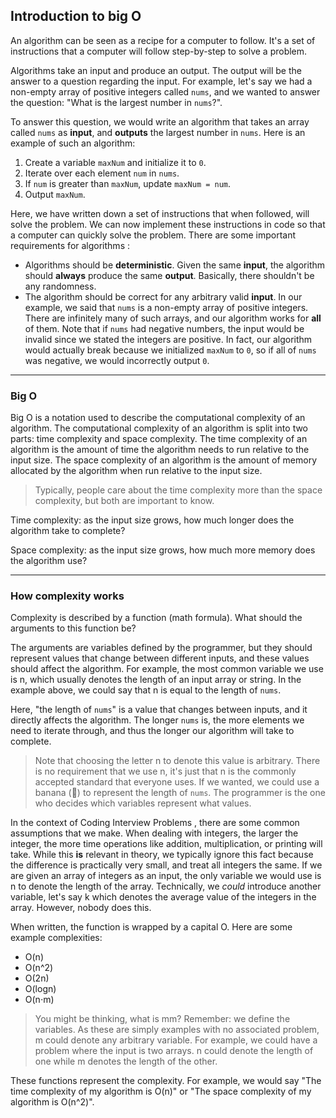 ## Introduction to big O

An algorithm can be seen as a recipe for a computer to follow. It's a set of instructions that a computer will follow step-by-step to solve a problem.

Algorithms take an input and produce an output. The output will be  the answer to a question regarding the input. For example, let's say we had a non-empty array of positive integers called `nums`, and we wanted to answer the question: "What is the largest number in `nums`?".

To answer this question, we would write an algorithm that takes an array called `nums` as **input**, and **outputs** the largest number in `nums`. Here is an example of such an algorithm:

1. Create a variable `maxNum` and initialize it to `0`.
2. Iterate over each element `num` in `nums`.
3. If `num` is greater than `maxNum`, update `maxNum = num`.
4. Output `maxNum`.

Here, we have written down a set of instructions that when followed,  will solve the problem. We can now implement these instructions in code  so that a computer can quickly solve the problem. There are some  important requirements for algorithms :

- Algorithms should be **deterministic**. Given the same **input**, the algorithm should **always** produce the same **output**. Basically, there shouldn't be any randomness.
- The algorithm should be correct for any arbitrary valid **input**. In our example, we said that `nums` is a non-empty array of positive integers. There are infinitely many of such arrays, and our algorithm works for **all** of them. Note that if `nums` had negative numbers, the input would be invalid since we stated the  integers are positive. In fact, our algorithm would actually break  because we initialized `maxNum` to `0`, so if all of `nums` was negative, we would incorrectly output `0`.

------

### Big O

Big O is a notation used to describe the computational complexity of  an algorithm. The computational complexity of an algorithm is split into two parts: time complexity and space complexity. The time complexity of an algorithm is the amount of time the algorithm needs to run relative  to the input size. The space complexity of an algorithm is the amount of memory allocated by the algorithm when run relative to the input size.

> Typically, people care about the time complexity more than the space complexity, but both are important to know.

Time complexity: as the input size grows, how much longer does the algorithm take to complete?

Space complexity: as the input size grows, how much more memory does the algorithm use?

------

### How complexity works

Complexity is described by a function (math formula). What should the arguments to this function be?

The arguments are variables defined by the programmer, but they  should represent values that change between different inputs, and these  values should affect the algorithm. For example, the most common  variable we use is n, which usually denotes the length of an input array or string. In the example above, we could say that n is equal to the length of `nums`.

Here, "the length of `nums`" is a value that changes between inputs, and it directly affects the algorithm. The longer `nums` is, the more elements we need to iterate through, and thus the longer our algorithm will take to complete.

> Note that choosing the letter n to denote this value is arbitrary. There is no requirement that we use n, it's just that n is the commonly accepted standard that everyone uses. If we wanted, we could use a banana (🍌) to represent the length of `nums`. The programmer is the one who decides which variables represent what values.

In the context of Coding Interview Problems , there are some common assumptions that we make. When dealing with integers, the larger the integer, the more time operations like addition, multiplication, or printing will take. While  this **is** relevant in theory, we typically ignore this  fact because the difference is practically very small, and treat all  integers the same. If we are given an array of integers as an input,  the only variable we would use is n to denote the length of the array. Technically, we *could* introduce another variable, let's say k which denotes the average value of the integers in the array. However, nobody does this.

When written, the function is wrapped by a capital O. Here are some example complexities:

- O(n)
- O(n^2)
- O(2n)
- O(log⁡n)
- O(n⋅m)

> You might be thinking, what is mm? Remember: we define the variables. As these are simply examples with no associated problem, m could denote any arbitrary variable. For example, we could have a problem where the input is two arrays. n could denote the length of one while m denotes the length of the other.

These functions represent the complexity. For example, we would say  "The time complexity of my algorithm is O(n)" or "The space complexity  of my algorithm is O(n^2)".